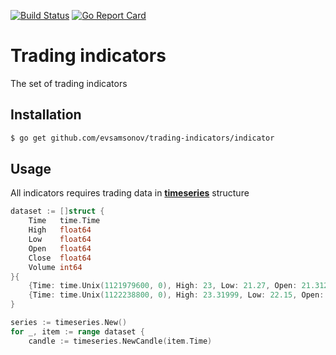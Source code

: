 
[![Build Status](https://travis-ci.org/evsamsonov/trading-indicators.svg?branch=master)](https://travis-ci.org/evsamsonov/trading-indicators)
[![Go Report Card](https://goreportcard.com/badge/github.com/evsamsonov/trading-indicators)](https://goreportcard.com/report/github.com/evsamsonov/trading-indicators)

# Trading indicators

The set of trading indicators

## Installation

```bash
$ go get github.com/evsamsonov/trading-indicators/indicator  
```

## Usage

All indicators requires trading data in [**timeseries**](https://github.com/evsamsonov/trading-timeseries) structure 

```go
dataset := []struct {
    Time   time.Time
    High   float64
    Low    float64
    Open   float64
    Close  float64
    Volume int64
}{
    {Time: time.Unix(1121979600, 0), High: 23, Low: 21.27, Open: 21.3125, Close: 22.1044, Volume: 4604900},
    {Time: time.Unix(1122238800, 0), High: 23.31999, Low: 22.15, Open: 22.15, Close: 23.21608, Volume: 4132600},
}

series := timeseries.New()
for _, item := range dataset {
    candle := timeseries.NewCandle(item.Time)
